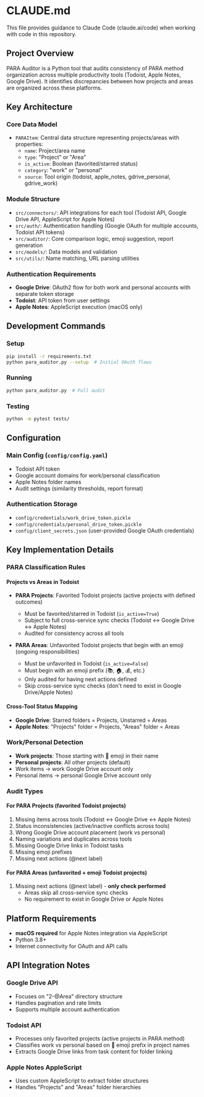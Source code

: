 # CLAUDE.md

This file provides guidance to Claude Code (claude.ai/code) when working with code in this repository.

## Project Overview

PARA Auditor is a Python tool that audits consistency of PARA method organization across multiple productivity tools (Todoist, Apple Notes, Google Drive). It identifies discrepancies between how projects and areas are organized across these platforms.

## Key Architecture

### Core Data Model
- `PARAItem`: Central data structure representing projects/areas with properties:
  - `name`: Project/area name
  - `type`: "Project" or "Area" 
  - `is_active`: Boolean (favorited/starred status)
  - `category`: "work" or "personal"
  - `source`: Tool origin (todoist, apple_notes, gdrive_personal, gdrive_work)

### Module Structure
- `src/connectors/`: API integrations for each tool (Todoist API, Google Drive API, AppleScript for Apple Notes)
- `src/auth/`: Authentication handling (Google OAuth for multiple accounts, Todoist API tokens)
- `src/auditor/`: Core comparison logic, emoji suggestion, report generation
- `src/models/`: Data models and validation
- `src/utils/`: Name matching, URL parsing utilities

### Authentication Requirements
- **Google Drive**: OAuth2 flow for both work and personal accounts with separate token storage
- **Todoist**: API token from user settings
- **Apple Notes**: AppleScript execution (macOS only)

## Development Commands

### Setup
```bash
pip install -r requirements.txt
python para_auditor.py --setup  # Initial OAuth flows
```

### Running
```bash
python para_auditor.py  # Full audit
```

### Testing
```bash
python -m pytest tests/
```

## Configuration

### Main Config (`config/config.yaml`)
- Todoist API token
- Google account domains for work/personal classification
- Apple Notes folder names
- Audit settings (similarity thresholds, report format)

### Authentication Storage
- `config/credentials/work_drive_token.pickle`
- `config/credentials/personal_drive_token.pickle`
- `config/client_secrets.json` (user-provided Google OAuth credentials)

## Key Implementation Details

### PARA Classification Rules

#### Projects vs Areas in Todoist
- **PARA Projects**: Favorited Todoist projects (active projects with defined outcomes)
  - Must be favorited/starred in Todoist (`is_active=True`)
  - Subject to full cross-service sync checks (Todoist ↔ Google Drive ↔ Apple Notes)
  - Audited for consistency across all tools

- **PARA Areas**: Unfavorited Todoist projects that begin with an emoji (ongoing responsibilities)
  - Must be unfavorited in Todoist (`is_active=False`) 
  - Must begin with an emoji prefix (📚, 🏠, 💰, etc.)
  - Only audited for having next actions defined
  - Skip cross-service sync checks (don't need to exist in Google Drive/Apple Notes)

#### Cross-Tool Status Mapping
- **Google Drive**: Starred folders = Projects, Unstarred = Areas
- **Apple Notes**: "Projects" folder = Projects, "Areas" folder = Areas

### Work/Personal Detection
- **Work projects**: Those starting with 💼 emoji in their name
- **Personal projects**: All other projects (default)
- Work items → work Google Drive account only
- Personal items → personal Google Drive account only

### Audit Types

#### For PARA Projects (favorited Todoist projects)
1. Missing items across tools (Todoist ↔ Google Drive ↔ Apple Notes)
2. Status inconsistencies (active/inactive conflicts across tools)
3. Wrong Google Drive account placement (work vs personal)
4. Naming variations and duplicates across tools
5. Missing Google Drive links in Todoist tasks
6. Missing emoji prefixes
7. Missing next actions (@next label)

#### For PARA Areas (unfavorited + emoji Todoist projects)  
1. Missing next actions (@next label) - **only check performed**
   - Areas skip all cross-service sync checks
   - No requirement to exist in Google Drive or Apple Notes

## Platform Requirements
- **macOS required** for Apple Notes integration via AppleScript
- Python 3.8+
- Internet connectivity for OAuth and API calls

## API Integration Notes

### Google Drive API
- Focuses on "2-@Area" directory structure
- Handles pagination and rate limits
- Supports multiple account authentication

### Todoist API  
- Processes only favorited projects (active projects in PARA method)
- Classifies work vs personal based on 💼 emoji prefix in project names
- Extracts Google Drive links from task content for folder linking

### Apple Notes AppleScript
- Uses custom AppleScript to extract folder structures
- Handles "Projects" and "Areas" folder hierarchies